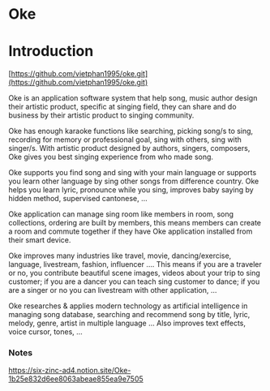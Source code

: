 # Oke

# Introduction

[https://github.com/vietphan1995/oke.git](https://github.com/vietphan1995/oke.git)

Oke is an application software system that help song, music author design their artistic product, specific at singing field, they can share and do business by their artistic product to singing community.

Oke has enough karaoke functions like searching, picking song/s to sing, recording for memory or professional goal, sing with others, sing with singer/s. With artistic product designed by authors, singers, composers, Oke gives you best singing experience from who made song.

Oke supports you find song and sing with your main language or supports you learn other language by sing other songs from difference country. Oke helps you learn lyric, pronounce while you sing, improves baby saying by hidden method, supervised cantonese, …

Oke application can manage sing room like members in room, song collections, ordering are built by members, this means members can create a room and commute together if they have Oke application installed from their smart device.

Oke improves many industries like travel, movie, dancing/exercise, language, livestream, fashion, influencer …. This means if you are a traveler or no, you contribute beautiful scene images, videos about your trip to sing customer; if you are a dancer you can teach sing customer to dance; if you are a singer or no you can livestream with other application, …

Oke researches & applies modern technology as artificial intelligence in managing song database, searching and recommend song by title, lyric, melody, genre, artist in multiple language … Also improves text effects, voice cursor, tones, …

### Notes
https://six-zinc-ad4.notion.site/Oke-1b25e832d6ee8063abeae855ea9e7505